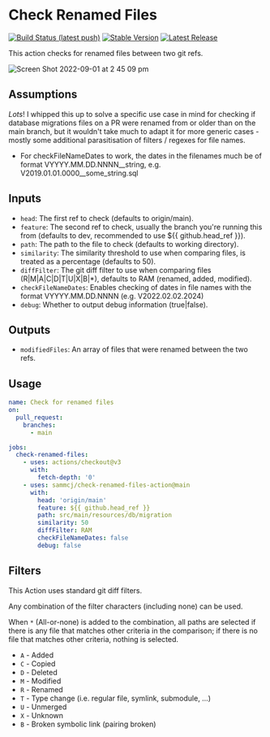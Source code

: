 # Check Renamed Files

[![Build Status (latest push)](https://github.com/sammcj/check-renamed-files-action/workflows/Bump%20version/badge.svg)](https://github.com/sammcj/check-renamed-files-action/workflows/bump-version)
[![Stable Version](https://img.shields.io/github/v/tag/sammcj/check-renamed-files-action)](https://img.shields.io/github/v/tag/sammcj/check-renamed-files-action)
[![Latest Release](https://img.shields.io/github/v/release/sammcj/check-renamed-files-action?color=%233D9970)](https://img.shields.io/github/v/release/sammcj/check-renamed-files-action?color=%233D9970)

This action checks for renamed files between two git refs.

![Screen Shot 2022-09-01 at 2 45 09 pm](https://user-images.githubusercontent.com/862951/187833217-8a0c3309-496e-4704-9a21-dfae79408206.jpg)


## Assumptions

*Lots*! I whipped this up to solve a specific use case in mind for checking if database migrations files on a PR were renamed from or older than on the main branch, but it wouldn't take much to adapt it for more generic cases - mostly some additional parasitisation of filters / regexes for file names.

- For checkFileNameDates to work, the dates in the filenames much be of format VYYYY.MM.DD.NNNN__string, e.g. V2019.01.01.0000__some_string.sql

## Inputs

- `head`: The first ref to check (defaults to origin/main).
- `feature`: The second ref to check, usually the branch you're running this from (defaults to dev, recommended to use ${{ github.head_ref }}).
- `path`: The path to the file to check (defaults to working directory).
- `similarity`: The similarity threshold to use when comparing files, is treated as a percentage (defaults to 50).
- `diffFilter`: The git diff filter to use when comparing files (R|M|A|C|D|T|U|X|B|*), defaults to RAM (renamed, added, modified).
- `checkFileNameDates`: Enables checking of dates in file names with the format VYYYY.MM.DD.NNNN (e.g. V2022.02.02.2024)
- `debug`: Whether to output debug information (true|false).

## Outputs

- `modifiedFiles`: An array of files that were renamed between the two refs.

## Usage

```yaml
name: Check for renamed files
on:
  pull_request:
    branches:
      - main

jobs:
  check-renamed-files:
    - uses: actions/checkout@v3
      with:
        fetch-depth: '0'
    - uses: sammcj/check-renamed-files-action@main
      with:
        head: 'origin/main'
        feature: ${{ github.head_ref }}
        path: src/main/resources/db/migration
        similarity: 50
        diffFilter: RAM
        checkFileNameDates: false
        debug: false
```

## Filters

This Action uses standard git diff filters.

Any combination of the filter characters (including none) can be used.

When `*` (All-or-none) is added to the combination, all paths are selected if there is any file that matches other criteria in the comparison; if there is no file that matches other criteria, nothing is selected.

- `A` - Added
- `C` - Copied
- `D` - Deleted
- `M` - Modified
- `R` - Renamed
- `T` - Type change (i.e. regular file, symlink, submodule, …​)
- `U` - Unmerged
- `X` - Unknown
- `B` - Broken symbolic link (pairing broken)
